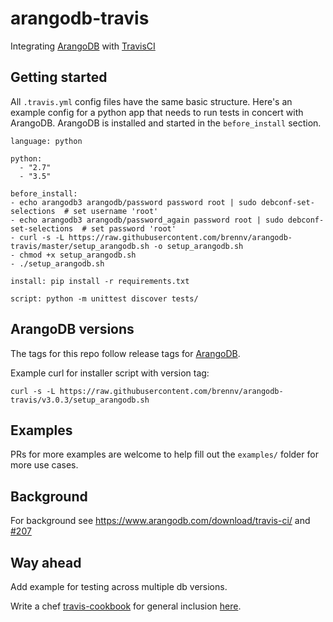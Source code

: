 # arangodb-travis

Integrating [ArangoDB](https://www.arangodb.com/) with [TravisCI](https://travis-ci.org/)

## Getting started

All `.travis.yml` config files have the same basic structure. Here's an example config for a python app that needs to run tests in concert with ArangoDB. ArangoDB is installed and started in the `before_install` section.

```
language: python

python:
  - "2.7"
  - "3.5"

before_install:
- echo arangodb3 arangodb/password password root | sudo debconf-set-selections  # set username 'root'
- echo arangodb3 arangodb/password_again password root | sudo debconf-set-selections  # set password 'root'
- curl -s -L https://raw.githubusercontent.com/brennv/arangodb-travis/master/setup_arangodb.sh -o setup_arangodb.sh
- chmod +x setup_arangodb.sh
- ./setup_arangodb.sh

install: pip install -r requirements.txt

script: python -m unittest discover tests/
```

## ArangoDB versions

The tags for this repo follow release tags for [ArangoDB](https://github.com/arangodb/arangodb).

Example curl for installer script with version tag:

```
curl -s -L https://raw.githubusercontent.com/brennv/arangodb-travis/v3.0.3/setup_arangodb.sh
```

## Examples

PRs for more examples are welcome to help fill out the `examples/` folder for more use cases.

## Background

For background see https://www.arangodb.com/download/travis-ci/ and [#207](https://github.com/arangodb/arangodb/issues/207)

## Way ahead

Add example for testing across multiple db versions.

Write a chef [travis-cookbook](https://github.com/brennv/travis-cookbooks/tree/add-arangodb/community-cookbooks/arangodb) for general inclusion [here](https://docs.travis-ci.com/user/database-setup/).
